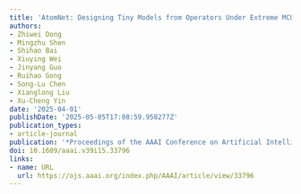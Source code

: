 ```yaml
---
title: 'AtomNet: Designing Tiny Models from Operators Under Extreme MCU Constraints'
authors:
- Zhiwei Dong
- Mingzhu Shen
- Shihao Bai
- Xiuying Wei
- Jinyang Guo
- Ruihao Gong
- Song-Lu Chen
- Xianglong Liu
- Xu-Cheng Yin
date: '2025-04-01'
publishDate: '2025-05-05T17:08:59.958277Z'
publication_types:
- article-journal
publication: '*Proceedings of the AAAI Conference on Artificial Intelligence*'
doi: 10.1609/aaai.v39i15.33796
links:
- name: URL
  url: https://ojs.aaai.org/index.php/AAAI/article/view/33796
---
```

